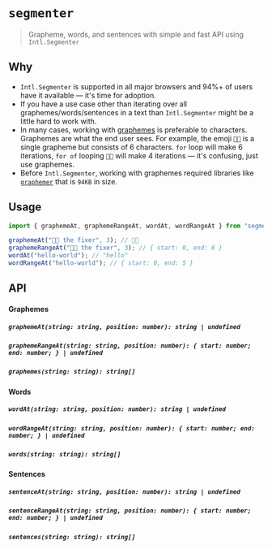 # `segmenter`

> Grapheme, words, and sentences with simple and fast API using `Intl.Segmenter`

<!--
[![Gzipped Size](https://img.shields.io/bundlephobia/minzip/{{data.name}})](https://bundlephobia.com/result?p={{data.name}})
[![Build Status](https://img.shields.io/github/actions/workflow/status/astoilkov/{{data.name}}/main.yml?branch=main)](https://github.com/astoilkov/{{data.name}}/actions/workflows/main.yml)

## Install

```bash
npm install {{data.name}}
```
-->

## Why

- `Intl.Segmenter` is supported in all major browsers and 94%+ of users have it available — it's time for adoption.
- If you have a use case other than iterating over all graphemes/words/sentences in a text than `Intl.Segmenter` might be a little hard to work with.
- In many cases, working with [graphemes](https://en.wikipedia.org/wiki/Grapheme) is preferable to characters. Graphemes are what the end user sees. For example, the emoji `👨‍🔧️` is a single grapheme but consists of 6 characters. `for` loop will make 6 iterations, `for of` looping `👨‍🔧️` will make 4 iterations — it's confusing, just use graphemes.
- Before `Intl.Segmenter`, working with graphemes required libraries like [`graphemer`](https://bundlephobia.com/package/graphemer@1.4.0) that is `94KB` in size.

## Usage

```ts
import { graphemeAt, graphemeRangeAt, wordAt, wordRangeAt } from "segmenter";

graphemeAt("👨‍🔧️ the fixer", 3); // 👨‍🔧️
graphemeRangeAt("👨‍🔧️ the fixer", 3); // { start: 0, end: 6 }
wordAt("hello-world"); // "hello"
wordRangeAt("hello-world"); // { start: 0, end: 5 }
```

## API

#### Graphemes

##### `graphemeAt(string: string, position: number): string | undefined`

##### `graphemeRangeAt(string: string, position: number): { start: number; end: number; } | undefined`

##### `graphemes(string: string): string[]`

#### Words

##### `wordAt(string: string, position: number): string | undefined`

##### `wordRangeAt(string: string, position: number): { start: number; end: number; } | undefined`

##### `words(string: string): string[]`

#### Sentences

##### `sentenceAt(string: string, position: number): string | undefined`

##### `sentenceRangeAt(string: string, position: number): { start: number; end: number; } | undefined`

##### `sentences(string: string): string[]`